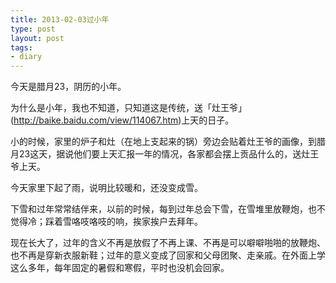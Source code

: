 ```yaml
--- 
title: 2013-02-03过小年
type: post
layout: post
tags: 
- diary
---
```



今天是腊月23，阴历的小年。

为什么是小年，我也不知道，只知道这是传统，送「灶王爷」(http://baike.baidu.com/view/114067.htm)上天的日子。

小的时候，家里的炉子和灶（在地上支起来的锅）旁边会贴着灶王爷的画像，到腊月23这天，据说他们要上天汇报一年的情况，各家都会摆上贡品什么的，送灶王爷上天。

今天家里下起了雨，说明比较暖和，还没变成雪。

下雪和过年常常结伴来，以前的时候，每到过年总会下雪，在雪堆里放鞭炮，也不觉得冷；踩着雪咯吱咯吱的响，挨家挨户去拜年。

现在长大了，过年的含义不再是放假了不再上课、不再是可以噼噼啪啪的放鞭炮、也不再是穿新衣服新鞋；过年的意义变成了回家和父母团聚、走亲戚。在外面上学这么多年，每年固定的暑假和寒假，平时也没机会回家。
